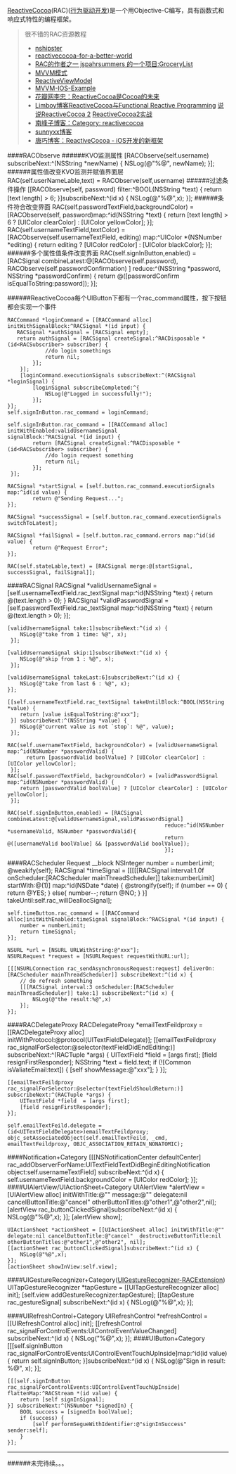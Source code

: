 [ReactiveCocoa](https://github.com/ReactiveCocoa/ReactiveCocoa)(RAC)([行为驱动开发](http://www.cocoachina.com/ios/20150518/11853.html))是一个用Objective-C编写，具有函数式和响应式特性的编程框架。
> 很不错的RAC资源教程
> 
> * [nshipster](http://nshipster.com/reactivecocoa/)
> * [reactivecocoa-for-a-better-world](https://github.com/blog/1107-reactivecocoa-for-a-better-world)
> * [RAC的作者之一 jspahrsummers 的一个项目:GroceryList](https://github.com/jspahrsummers/GroceryList/blob/master/GroceryList%2FGCYGroceryList.m)
> * [MVVM模式](http://objccn.io/issue-13-1/)
> * [ReactiveViewModel](https://github.com/ReactiveCocoa/ReactiveViewModel) 
> * [MVVM-IOS-Example](https://github.com/Machx/MVVM-IOS-Example)
> * [花瓣网李忠：ReactiveCocoa是Cocoa的未来](http://www.infoq.com/cn/news/2014/07/reactiveCocoa-cocoa)
> * [Limboy博客ReactiveCocoa与Functional Reactive Programming](http://limboy.me/ios/2013/06/19/frp-reactivecocoa.html) [说说ReactiveCocoa 2](http://limboy.me/ios/2013/12/27/reactivecocoa-2.html) [ReactiveCocoa2实战](http://limboy.me/ios/2014/06/06/deep-into-reactivecocoa2.html)
> * [南峰子博客：Category: reactivecocoa](http://southpeak.github.io/blog/categories/reactivecocoa/)
> * [sunnyxx博客](http://blog.sunnyxx.com/tags/Reactive%20Cocoa%20Tutorial/)
> * [唐巧博客：ReactiveCocoa - iOS开发的新框架](http://blog.devtang.com/blog/2014/02/11/reactivecocoa-introduction/)

####RACObserve
######KVO监测属性
    [RACObserve(self.username) subscribeNext:^(NSString *newName) {
      NSLog(@"%@", newName);
    }];
######属性值改变KVO监测并赋值界面层  
    RAC(self.userNameLable,text) = RACObserve(self,username)
######过滤条件操作
	[[RACObserve(self, password)
	  filter:^BOOL(NSString *text) {
		return [text length] > 6;
	}]subscribeNext:^(id x) {
		NSLog(@"%@",x);
	}];
######条件符合改变界面
	RAC(self.passwordTextField,backgroundColor) = [RACObserve(self, password)map:^id(NSString *text) {
		return [text length] > 6 ? [UIColor clearColor] : [UIColor yellowColor];
	}];
	RAC(self.usernameTextField,textColor) = [RACObserve(self.usernameTextField, editing) map:^UIColor *(NSNumber *editing) {
		return editing ? [UIColor redColor] : [UIColor blackColor];
	}];
######多个属性值条件改变界面
    RAC(self.signInButton,enabled) = [RACSignal 
    combineLatest:@[RACObserve(self.password), RACObserve(self.passwordConfirmation) ] 
    reduce:^(NSString *password, NSString *passwordConfirm) {
        return @([passwordConfirm isEqualToString:password]);
    }];
    
######ReactiveCocoa每个UIButton下都有一个rac_command属性，按下按钮都会实现一个事件
```
RACCommand *loginCommand = [[RACCommand alloc] initWithSignalBlock:^RACSignal *(id input) {
   RACSignal *authSignal = [RACSignal empty];
   return authSignal = [RACSignal createSignal:^RACDisposable *(id<RACSubscriber> subscriber) {
			//do login somethings
			return nil;
		}];
	}];
	[loginCommand.executionSignals subscribeNext:^(RACSignal *loginSignal) {
		[loginSignal subscribeCompleted:^{
			NSLog(@"Logged in successfully!");
		}];
}];
self.signInButton.rac_command = loginCommand;
```
```
self.signInButton.rac_command = [[RACCommand alloc] initWithEnabled:validUsernameSignal 
signalBlock:^RACSignal *(id input) {
        return [RACSignal createSignal:^RACDisposable *(id<RACSubscriber> subscriber) {
            //do login request something
            return nil;
        }];
 }];
    
RACSignal *startSignal = [self.button.rac_command.executionSignals map:^id(id value) {
        return @"Sending Request...";
}];
    
RACSignal *successSignal = [self.button.rac_command.executionSignals switchToLatest];
    
RACSignal *failSignal = [self.button.rac_command.errors map:^id(id value) {
        return @"Request Error";
}];
    
RAC(self.stateLable,text) = [RACSignal merge:@[startSignal, successSignal, failSignal]];
```

####RACSignal
    RACSignal *validUsernameSignal = [self.usernameTextField.rac_textSignal map:^id(NSString *text) {
        return @(text.length > 0); 
    }
    RACSignal *validPasswordSignal = [self.passwordTextField.rac_textSignal map:^id(NSString *text) {
        return @(text.length > 0);
    }];
    
    [validUsernameSignal take:1]subscribeNext:^(id x) {
		NSLog(@"take from 1 time: %@", x);
	 }];
	 
	[validUsernameSignal skip:1]subscribeNext:^(id x) {
		NSLog(@"skip from 1 : %@", x);
	 }];
	 
	[validUsernameSignal takeLast:6]subscribeNext:^(id x) {
		NSLog(@"take from last 6 : %@", x);
	}];
	 
	[[self.usernameTextField.rac_textSignal takeUntilBlock:^BOOL(NSString *value) {
		return [value isEqualToString:@"xxx"];
     }] subscribeNext:^(NSString *value) {
		NSLog(@"current value is not `stop`: %@", value);
	 }];

    RAC(self.usernameTextField, backgroundColor) = [validUsernameSignal map:^id(NSNumber *passwordValid) {
		  return [passwordValid boolValue] ? [UIColor clearColor] : [UIColor yellowColor];
	 }];
    RAC(self.passwordTextField, backgroundColor) = [validPasswordSignal map:^id(NSNumber *passwordValid) {
		return [passwordValid boolValue] ? [UIColor clearColor] : [UIColor yellowColor];
	 }];
	
	RAC(self.signInButton,enabled) = [RACSignal combineLatest:@[validUsernameSignal,validPasswordSignal]
													  reduce:^id(NSNumber *usernameValid, NSNumber *passwordValid){
													  return @([usernameValid boolValue] && [passwordValid boolValue]);
													  }];
####RACScheduler Request
	__block NSInteger number = numberLimit;
	@weakify(self);
    RACSignal *timeSignal = [[[[[RACSignal interval:1.0f onScheduler:[RACScheduler mainThreadScheduler]] take:numberLimit] startWith:@(1)] map:^id(NSDate *date) {
        @strongify(self);
        if (number == 0) {
            return @YES;
        }
        else{
            number--;
            return @NO;
        }
    }] takeUntil:self.rac_willDeallocSignal];
    
    self.timeButton.rac_command = [[RACCommand alloc]initWithEnabled:timeSignal signalBlock:^RACSignal *(id input) {
        number = numberLimit;
        return timeSignal;
    }];
    
    NSURL *url = [NSURL URLWithString:@"xxx"];
    NSURLRequest *request = [NSURLRequest requestWithURL:url];
    
    [[[NSURLConnection rac_sendAsynchronousRequest:request] deliverOn:[RACScheduler mainThreadScheduler]] subscribeNext:^(id x) {
        // do refresh something
        [[[RACSignal interval:3 onScheduler:[RACScheduler mainThreadScheduler]] take:1] subscribeNext:^(id x) {
            NSLog(@"the result:%@",x)
        }];
    }];
											  
####RACDelegateProxy
    RACDelegateProxy *emailTextFeildproxy = [[RACDelegateProxy alloc] initWithProtocol:@protocol(UITextFieldDelegate)];
	[[emailTextFeildproxy rac_signalForSelector:@selector(textFieldDidEndEditing:)] subscribeNext:^(RACTuple *args) {
		UITextField *field  = [args first];
		[field resignFirstResponder];
		NSString *text = field.text;
		if (![Common isValiateEmail:text]) {
			[self showMessage:@"xxx"];
		}
	}];
	
	[[emailTextFeildproxy rac_signalForSelector:@selector(textFieldShouldReturn:)] subscribeNext:^(RACTuple *args) {
		UITextField *field  = [args first];
		[field resignFirstResponder];
	}];
	
	self.emailTextFeild.delegate = (id<UITextFieldDelegate>)emailTextFeildproxy;
	objc_setAssociatedObject(self.emailTextFeild, _cmd, emailTextFeildproxy, OBJC_ASSOCIATION_RETAIN_NONATOMIC);
####Notification+Category
	[[[NSNotificationCenter defaultCenter] rac_addObserverForName:UITextFieldTextDidBeginEditingNotification object:self.usernameTextField] subscribeNext:^(id x) {
		self.usernameTextField.backgroundColor = [UIColor redColor];
	}];
####UIAlertView/UIActionSheet+Category
    UIAlertView *alertView = [UIAlertView alloc] initWithTitle:@"" message:@"" delegate:nil cancelButtonTitle:@"cancel" otherButtonTitles:@"other1",@"other2",nil];
    [alertView rac_buttonClickedSignal]subscribeNext:^(id x) {
        NSLog(@"%@",x);
    }];
    [alertView show];
    
    UIActionSheet *actionSheet = [[UIActionSheet alloc] initWithTitle:@"" delegate:nil cancelButtonTitle:@"cancel"  destructiveButtonTitle:nil otherButtonTitles:@"other1",@"other2", nil];
	[[actionSheet rac_buttonClickedSignal]subscribeNext:^(id x) {
		NSLog(@"%@",x);
	}];
	[actionSheet showInView:self.view];
####UIGestureRecognizer+Category([UIGestureRecognizer-RACExtension](https://github.com/kaiinui/UIGestureRecognizer-RACExtension))
    UITapGestureRecognizer *tapGesture = [[UITapGestureRecognizer alloc] init];
	[self.view addGestureRecognizer:tapGesture];
	[[tapGesture rac_gestureSignal] subscribeNext:^(id x) {
		NSLog(@"%@",x);
	}];	

####UIRefreshControl+Category
    UIRefreshControl *refreshControl = [[UIRefreshControl alloc] init];
    [[refreshControl rac_signalForControlEvents:UIControlEventValueChanged] subscribeNext:^(id x) {
        NSLog("%@",x);
    }];
####UIButton+Category
	[[[self.signInButton rac_signalForControlEvents:UIControlEventTouchUpInside]map:^id(id value) {
		return self.signInButton;
	}]subscribeNext:^(id x) {
		NSLog(@"Sign in result: %@", x);
	}];
```
[[[self.signInButton rac_signalForControlEvents:UIControlEventTouchUpInside] flattenMap:^RACStream *(id value) {
	return [self signInSignal];
}] subscribeNext:^(NSNumber *signedIn) {
	BOOL success = [signedIn boolValue];
	if (success) {
		[self performSegueWithIdentifier:@"signInSuccess" sender:self];
	}
}];
```

---
######<a name="fenced-code-block">未完待续。。。</a>
